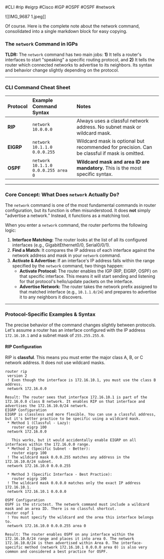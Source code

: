 #CLI #rip #eigrp #Cisco #IGP #OSPF #OSPF  #network

![[IMG_9687 1.jpeg]]

Of course. Here is the complete note about the network command, consolidated into a single markdown block for easy copying.
### The `network` Command in IGPs

**TLDR:** The `network` command has two main jobs: **1)** It tells a router's interfaces to start "speaking" a specific routing protocol, and **2)** It tells the router which connected networks to advertise to its neighbors. Its syntax and behavior change slightly depending on the protocol.

***

### **CLI Command Cheat Sheet**

| Protocol | Example Command Syntax | Notes |
| :--- | :--- | :--- |
| **RIP** | `network 10.0.0.0` | Always uses a classful network address. No subnet mask or wildcard mask. |
| **EIGRP** | `network 10.1.1.0 0.0.0.255` | Wildcard mask is optional but recommended for precision. Can be classful if mask is omitted. |
| **OSPF** | `network 10.1.1.0 0.0.0.255 area 0` | **Wildcard mask and area ID are mandatory.** This is the most specific syntax. |

***

### **Core Concept: What Does `network` Actually Do?**

The `network` command is one of the most fundamental commands in router configuration, but its function is often misunderstood. It does **not** simply "advertise a network." Instead, it functions as a matching tool.

When you enter a `network` command, the router performs the following logic:

1.  **Interface Matching:** The router looks at the list of all its configured interfaces (e.g., GigabitEthernet0/0, Serial0/0/1).
2.  **Find a Match:** It compares the IP address of each interface against the network address and mask in your `network` command.
3.  **Activate & Advertise:** If an interface's IP address falls within the range specified by the `network` command, two things happen:
    * **Activate Protocol:** The router enables the IGP (RIP, EIGRP, OSPF) on that specific interface. This means it will start sending and listening for that protocol's hello/update packets on the interface.
    * **Advertise Network:** The router takes the network prefix assigned to that matched interface (e.g., `10.1.1.0/24`) and prepares to advertise it to any neighbors it discovers.

***

### **Protocol-Specific Examples & Syntax**

The precise behavior of the command changes slightly between protocols. Let's assume a router has an interface configured with the IP address `172.16.10.1` and a subnet mask of `255.255.255.0`.

#### **RIP Configuration**

RIP is **classful**. This means you must enter the major class A, B, or C network address. It does not use wildcard masks.

```cisco
router rip
 version 2
 ! Even though the interface is 172.16.10.1, you must use the class B address.
 network 172.16.0.0

Result: The router sees that interface 172.16.10.1 is part of the 172.16.0.0 class B network. It enables RIP on that interface and advertises the 172.16.10.0/24 network.
EIGRP Configuration
EIGRP is classless and more flexible. You can use a classful address, but it's better practice to be specific using a wildcard mask.
 * Method 1 (Classful - Lazy):
   router eigrp 100
 network 172.16.0.0

   This works, but it would accidentally enable EIGRP on all interfaces within the 172.16.0.0 range.
 * Method 2 (Specific Subnet - Better):
   router eigrp 100
 ! The wildcard mask 0.0.0.255 matches any address in the 172.16.10.0/24 subnet.
 network 172.16.10.0 0.0.0.255

 * Method 3 (Specific Interface - Best Practice):
   router eigrp 100
 ! The wildcard mask 0.0.0.0 matches only the exact IP address 172.16.10.1.
 network 172.16.10.1 0.0.0.0

OSPF Configuration
OSPF is the strictest. The network command must include a wildcard mask and an area ID. There is no classful shortcut.
router ospf 1
 ! You must specify the wildcard and the area this interface belongs to.
 network 172.16.10.0 0.0.0.255 area 0

Result: The router enables OSPF on any interface within the 172.16.10.0/24 range and places it into area 0. The network 172.16.10.0/24 is then advertised within Area 0. The interface-specific method (network 172.16.10.1 0.0.0.0 area 0) is also very common and considered a best practice for OSPF.


